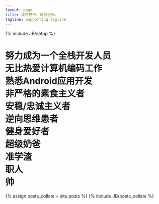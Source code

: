 ```yaml
---
layout: page
title: 读万卷书，跑万里步。
tagline: Supporting tagline
---
```

{% include JB/setup %}
<h1>努力成为一个全栈开发人员 <br> 
无比热爱计算机编码工作<br>
熟悉Android应用开发<br>
非严格的素食主义者<br>
安稳/忠诚主义者<br>
逆向思维患者<br>
健身爱好者<br>
超级奶爸<br>
准学渣<br>
职人<br>
帅
</h1>



{% assign posts_collate = site.posts %}
{% include JB/posts_collate %}